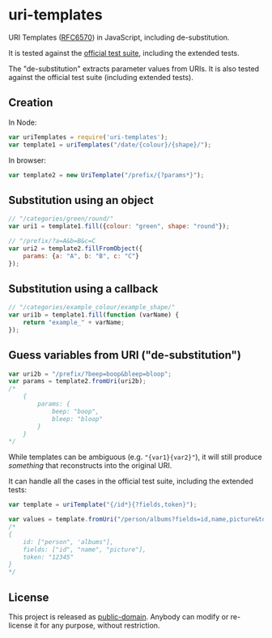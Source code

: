 # uri-templates

URI Templates ([RFC6570](http://tools.ietf.org/html/rfc6570)) in JavaScript, including de-substitution.

It is tested against the [official test suite](https://github.com/uri-templates/uritemplate-test), including the extended tests.

The "de-substitution" extracts parameter values from URIs.  It is also tested against the official test suite (including extended tests).

## Creation

In Node:
```javascript
var uriTemplates = require('uri-templates');
var template1 = uriTemplates("/date/{colour}/{shape}/");
```

In browser:
```javascript
var template2 = new UriTemplate("/prefix/{?params*}");
```

## Substitution using an object
```javascript
// "/categories/green/round/"
var uri1 = template1.fill({colour: "green", shape: "round"});

// "/prefix/?a=A&b=B&c=C
var uri2 = template2.fillFromObject({
	params: {a: "A", b: "B", c: "C"}
});
```

## Substitution using a callback
```javascript
// "/categories/example_colour/example_shape/"
var uri1b = template1.fill(function (varName) {
	return "example_" + varName;
});
```

## Guess variables from URI ("de-substitution")
```javascript
var uri2b = "/prefix/?beep=boop&bleep=bloop";
var params = template2.fromUri(uri2b);
/*
	{
		params: {
			beep: "boop",
			bleep: "bloop"
		}
	}
*/
```

While templates can be ambiguous (e.g. `"{var1}{var2}"`), it will still produce *something* that reconstructs into the original URI.

It can handle all the cases in the official test suite, including the extended tests:

```javascript
var template = uriTemplate("{/id*}{?fields,token}");

var values = template.fromUri("/person/albums?fields=id,name,picture&token=12345");
/*
{
	id: ["person", 'albums"],
	fields: ["id", "name", "picture"],
	token: "12345"
}
*/
```

## License

This project is released as [public-domain](http://geraintluff.github.io/tv4/LICENSE.txt).  Anybody can modify or re-license it for any purpose, without restriction.
